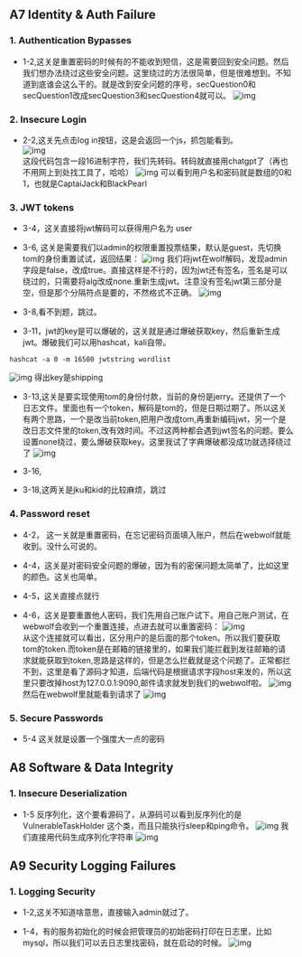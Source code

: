 ## A7 Identity & Auth Failure
### 1. Authentication Bypasses

+ 1-2,这关是重置密码的时候有的不能收到短信，这是需要回到安全问题。然后我们想办法绕过这些安全问题。这里绕过的方法很简单，但是很难想到。不知道到底谁会这么干的。就是改到安全问题的序号，secQuestion0和secQuestion1改成secQuestion3和secQuestion4就可以。
![img](img/7-1-2.png)

### 2. Insecure Login
+ 2-2,这关先点击log in按钮，这是会返回一个js，抓包能看到。  
![img](img/7-2-2.png)  
这段代码包含一段16进制字符，我们先转码。转码就直接用chatgpt了（再也不用网上到处找工具了，哈哈）
![img](img/7-2-2-2.png)
可以看到用户名和密码就是数组的0和1，也就是CaptaiJack和BlackPearl

### 3. JWT tokens

+ 3-4，这关直接将jwt解码可以获得用户名为 user
+ 3-6, 这关是需要我们以admin的权限重置投票结果，默认是guest，先切换tom的身份重置试试，返回结果：
![img](img/7-3-6-1.png)
我们将jwt在wolf解码，发现admin字段是false，改成true。直接这样是不行的，因为jwt还有签名，签名是可以绕过的，只需要将alg改成none.重新生成jwt。注意没有签名jwt第三部分是空，但是那个分隔符点是要的，不然格式不正确。
![img](img/7-3-6-2.png)

+ 3-8,看不到题，跳过。

+ 3-11，jwt的key是可以爆破的，这关就是通过爆破获取key，然后重新生成jwt。爆破我们可以用hashcat，kali自带。  
```
hashcat -a 0 -m 16500 jwtstring wordlist
```
![img](img/7-3-11-1.png)
得出key是shipping  

+ 3-13,这关是要实现使用tom的身份付款，当前的身份是jerry。还提供了一个日志文件。里面也有一个token，解码是tom的，但是日期过期了。所以这关有两个思路，一个是改当前token,把用户改成tom,再重新编码jwt，另一个是改日志文件里的token,改有效时间。不过这两种都会遇到jwt签名的问题。要么设置none绕过，要么爆破获取key。这里我试了字典爆破都没成功就选择绕过了
![img](img/7-3-13.png)

+ 3-16,
+ 3-18,这两关是jku和kid的比较麻烦，跳过

### 4. Password reset

+ 4-2， 这一关就是重置密码，在忘记密码页面填入账户，然后在webwolf就能收到。没什么可说的。

+ 4-4，这关是对密码安全问题的爆破，因为有的密保问题太简单了，比如这里的颜色。这关也简单。

+ 4-5，这关直接点就行
+ 4-6，这关是要重置他人密码，我们先用自己账户试下。用自己账户测试，在webwolf会收到一个重置连接，点进去就可以重置密码： 
![img](img/7-4-6-1.png)  
从这个连接就可以看出，区分用户的是后面的那个token。所以我们要获取tom的token.而token是在邮箱的链接里的，如果我们能拦截到发往邮箱的请求就能获取到token,思路是这样的，但是怎么拦截就是这个问题了。正常都拦不到，这里是看了源码才知道，后端代码是根据请求字段host来发的，所以这里只要改掉host为127.0.0.1:9090,邮件请求就发到我们的webwolf啦。
![img](img/7-4-6-2.png)
然后在webwolf里就能看到请求了
![img](img/7-4-6-3.png)

### 5. Secure Passwords
+ 5-4 这关就是设置一个强度大一点的密码


## A8 Software & Data Integrity

### 1. Insecure Deserialization
+ 1-5 反序列化，这个要看源码了，从源码可以看到反序列化的是VulnerableTaskHolder 这个类，而且只能执行sleep和ping命令。
![img](img/8-1-5.png)
我们直接用代码生成序列化字符串
![img](img/8-1-5-1.png)

## A9 Security Logging Failures
### 1. Logging Security
+ 1-2,这关不知道啥意思，直接输入admin就过了。

+ 1-4，有的服务初始化的时候会把管理员的初始密码打印在日志里，比如mysql，所以我们可以去日志里找密码，就在启动的时候。
![img](img/9-1-4.png)  



